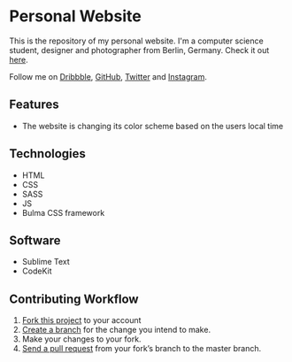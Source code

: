 # Personal Website

This is the repository of my personal website. I'm a computer science student, designer and photographer from Berlin, Germany. Check it out [here](http://lucashoeft.com).

Follow me on [Dribbble](https://dribbble.com/lucashoeft), [GitHub](https://github.com/lucashoeft), [Twitter](https://twitter.com/lucashoeft) and [Instagram](https://www.instagram.com/lucashoeft/).

## Features

* The website is changing its color scheme based on the users local time

## Technologies

* HTML
* CSS
* SASS
* JS
* Bulma CSS framework

## Software

* Sublime Text
* CodeKit

## Contributing Workflow

1. [Fork this project](https://help.github.com/articles/fork-a-repo/) to your account
2. [Create a branch](https://help.github.com/articles/creating-and-deleting-branches-within-your-repository) for the change you intend to make.
3. Make your changes to your fork.
4. [Send a pull request](https://help.github.com/articles/using-pull-requests/) from your fork’s branch to the master branch.
